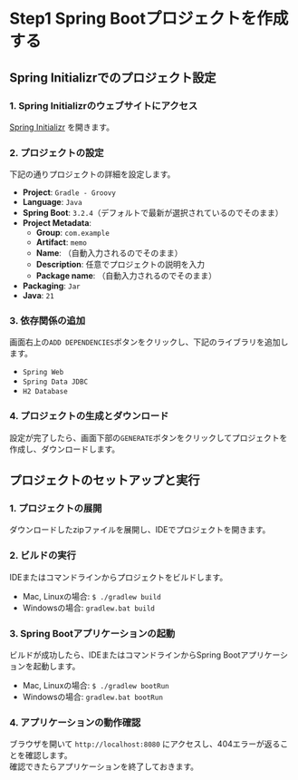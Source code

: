 # Step1 Spring Bootプロジェクトを作成する

## Spring Initializrでのプロジェクト設定

### 1. Spring Initializrのウェブサイトにアクセス
[Spring Initializr](https://start.spring.io) を開きます。

### 2. プロジェクトの設定
下記の通りプロジェクトの詳細を設定します。

- **Project**: `Gradle - Groovy`
- **Language**: `Java`
- **Spring Boot**: `3.2.4`（デフォルトで最新が選択されているのでそのまま）
- **Project Metadata**:
  - **Group**: `com.example`
  - **Artifact**: `memo`
  - **Name**: （自動入力されるのでそのまま）
  - **Description**: 任意でプロジェクトの説明を入力
  - **Package name**: （自動入力されるのでそのまま）
- **Packaging**: `Jar`
- **Java**: `21`

### 3. 依存関係の追加
画面右上の`ADD DEPENDENCIES`ボタンをクリックし、下記のライブラリを追加します。

- `Spring Web`
- `Spring Data JDBC`
- `H2 Database`

### 4. プロジェクトの生成とダウンロード
設定が完了したら、画面下部の`GENERATE`ボタンをクリックしてプロジェクトを作成し、ダウンロードします。

## プロジェクトのセットアップと実行
### 1. プロジェクトの展開
ダウンロードしたzipファイルを展開し、IDEでプロジェクトを開きます。

### 2. ビルドの実行
IDEまたはコマンドラインからプロジェクトをビルドします。

- Mac, Linuxの場合: `$ ./gradlew build`
- Windowsの場合: `gradlew.bat build`

### 3. Spring Bootアプリケーションの起動
ビルドが成功したら、IDEまたはコマンドラインからSpring Bootアプリケーションを起動します。

- Mac, Linuxの場合: `$ ./gradlew bootRun`
- Windowsの場合: `gradlew.bat bootRun`

### 4. アプリケーションの動作確認
ブラウザを開いて `http://localhost:8080` にアクセスし、404エラーが返ることを確認します。  
確認できたらアプリケーションを終了しておきます。
